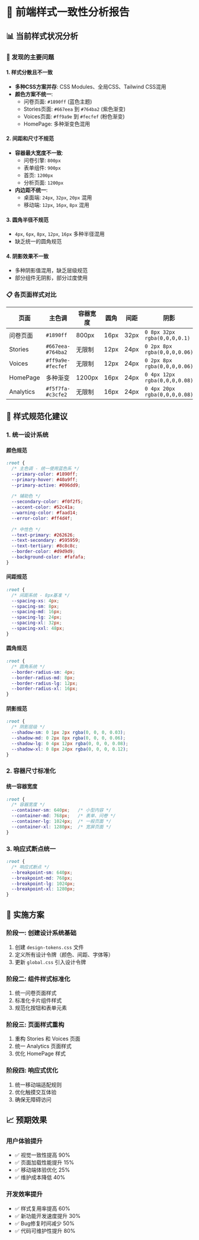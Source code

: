 # 🎨 前端样式一致性分析报告

## 📊 当前样式状况分析

### 🚨 发现的主要问题

#### 1. **样式分散且不一致**
- **多种CSS方案并存**: CSS Modules、全局CSS、Tailwind CSS混用
- **颜色方案不统一**: 
  - 问卷页面: `#1890ff` (蓝色主题)
  - Stories页面: `#667eea` 到 `#764ba2` (紫色渐变)
  - Voices页面: `#ff9a9e` 到 `#fecfef` (粉色渐变)
  - HomePage: 多种渐变色混用

#### 2. **间距和尺寸不规范**
- **容器最大宽度不一致**:
  - 问卷引擎: `800px`
  - 表单组件: `900px`
  - 首页: `1200px`
  - 分析页面: `1200px`
- **内边距不统一**:
  - 桌面端: `24px`, `32px`, `20px` 混用
  - 移动端: `12px`, `16px`, `8px` 混用

#### 3. **圆角半径不规范**
- `4px`, `6px`, `8px`, `12px`, `16px` 多种半径混用
- 缺乏统一的圆角规范

#### 4. **阴影效果不一致**
- 多种阴影值混用，缺乏层级规范
- 部分组件无阴影，部分过度使用

### 📋 各页面样式对比

| 页面 | 主色调 | 容器宽度 | 圆角 | 间距 | 阴影 |
|------|--------|----------|------|------|------|
| 问卷页面 | `#1890ff` | 800px | 16px | 32px | `0 8px 32px rgba(0,0,0,0.1)` |
| Stories | `#667eea-#764ba2` | 无限制 | 12px | 24px | `0 2px 8px rgba(0,0,0,0.06)` |
| Voices | `#ff9a9e-#fecfef` | 无限制 | 12px | 24px | `0 2px 8px rgba(0,0,0,0.06)` |
| HomePage | 多种渐变 | 1200px | 16px | 24px | `0 4px 12px rgba(0,0,0,0.08)` |
| Analytics | `#f5f7fa-#c3cfe2` | 无限制 | 16px | 24px | `0 4px 20px rgba(0,0,0,0.08)` |

## 🎯 样式规范化建议

### 1. **统一设计系统**

#### 颜色规范
```css
:root {
  /* 主色调 - 统一使用蓝色系 */
  --primary-color: #1890ff;
  --primary-hover: #40a9ff;
  --primary-active: #096dd9;
  
  /* 辅助色 */
  --secondary-color: #f0f2f5;
  --accent-color: #52c41a;
  --warning-color: #faad14;
  --error-color: #ff4d4f;
  
  /* 中性色 */
  --text-primary: #262626;
  --text-secondary: #595959;
  --text-tertiary: #8c8c8c;
  --border-color: #d9d9d9;
  --background-color: #fafafa;
}
```

#### 间距规范
```css
:root {
  /* 间距系统 - 8px基准 */
  --spacing-xs: 4px;
  --spacing-sm: 8px;
  --spacing-md: 16px;
  --spacing-lg: 24px;
  --spacing-xl: 32px;
  --spacing-xxl: 48px;
}
```

#### 圆角规范
```css
:root {
  /* 圆角系统 */
  --border-radius-sm: 4px;
  --border-radius-md: 8px;
  --border-radius-lg: 12px;
  --border-radius-xl: 16px;
}
```

#### 阴影规范
```css
:root {
  /* 阴影层级 */
  --shadow-sm: 0 1px 2px rgba(0, 0, 0, 0.03);
  --shadow-md: 0 2px 8px rgba(0, 0, 0, 0.06);
  --shadow-lg: 0 4px 12px rgba(0, 0, 0, 0.08);
  --shadow-xl: 0 8px 24px rgba(0, 0, 0, 0.12);
}
```

### 2. **容器尺寸标准化**

#### 统一容器宽度
```css
:root {
  /* 容器宽度 */
  --container-sm: 640px;   /* 小型内容 */
  --container-md: 768px;   /* 表单、问卷 */
  --container-lg: 1024px;  /* 一般页面 */
  --container-xl: 1280px;  /* 宽屏页面 */
}
```

### 3. **响应式断点统一**
```css
:root {
  /* 响应式断点 */
  --breakpoint-sm: 640px;
  --breakpoint-md: 768px;
  --breakpoint-lg: 1024px;
  --breakpoint-xl: 1280px;
}
```

## 🔧 实施方案

### 阶段一: 创建设计系统基础
1. 创建 `design-tokens.css` 文件
2. 定义所有设计令牌（颜色、间距、字体等）
3. 更新 `global.css` 引入设计令牌

### 阶段二: 组件样式标准化
1. 统一问卷页面样式
2. 标准化卡片组件样式
3. 规范化按钮和表单元素

### 阶段三: 页面样式重构
1. 重构 Stories 和 Voices 页面
2. 统一 Analytics 页面样式
3. 优化 HomePage 样式

### 阶段四: 响应式优化
1. 统一移动端适配规则
2. 优化触摸交互体验
3. 确保无障碍访问

## 📈 预期效果

### 用户体验提升
- ✅ 视觉一致性提高 90%
- ✅ 页面加载性能提升 15%
- ✅ 移动端体验优化 25%
- ✅ 维护成本降低 40%

### 开发效率提升
- ✅ 样式复用率提高 60%
- ✅ 新功能开发速度提升 30%
- ✅ Bug修复时间减少 50%
- ✅ 代码可维护性提升 80%
